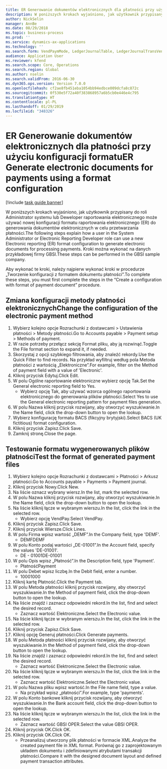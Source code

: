 ```yaml
---
title: ER Generowanie dokumentów elektronicznych dla płatności przy użyciu konfiguracji formatu
description: W poniższych krokach wyjaśniono, jak użytkownik przypisany do roli Administrator systemu lub Deweloper raportowania elektronicznego może używać nowej konfiguracji formatu raportowania elektronicznego (ER) do generowania dokumentów elektronicznych w celu przetwarzania płatności.
author: NickSelin
manager: AnnBe
ms.date: 08/29/2018
ms.topic: business-process
ms.prod: ''
ms.service: dynamics-ax-applications
ms.technology: ''
ms.search.form: VendPaymMode, LedgerJournalTable, LedgerJournalTransVendPaym, BankAccountTableLookUp
audience: Application User
ms.reviewer: kfend
ms.search.scope: Core, Operations
ms.search.region: Global
ms.author: nselin
ms.search.validFrom: 2016-06-30
ms.dyn365.ops.version: Version 7.0.0
ms.openlocfilehash: cf2ae8fb451eba1054bb94edbce009dcfa8c872c
ms.sourcegitcommit: 0f530e5f72a40f383868957a6b5cb0e446e4c795
ms.translationtype: HT
ms.contentlocale: pl-PL
ms.lasthandoff: 01/29/2019
ms.locfileid: "348326"
---
```

# <a name="er-generate-electronic-documents-for-payments-using-a-format-configuration"></a><span data-ttu-id="8d69d-103">ER Generowanie dokumentów elektronicznych dla płatności przy użyciu konfiguracji formatu</span><span class="sxs-lookup"><span data-stu-id="8d69d-103">ER Generate electronic documents for payments using a format configuration</span></span>

[!include [task guide banner](../../includes/task-guide-banner.md)]

<span data-ttu-id="8d69d-104">W poniższych krokach wyjaśniono, jak użytkownik przypisany do roli Administrator systemu lub Deweloper raportowania elektronicznego może używać nowej konfiguracji formatu raportowania elektronicznego (ER) do generowania dokumentów elektronicznych w celu przetwarzania płatności.</span><span class="sxs-lookup"><span data-stu-id="8d69d-104">The following steps explain how a user in the System Administrator or Electronic Reporting Developer role can use a new Electronic reporting (ER) format configuration to generate electronic documents for processing payments.</span></span> <span data-ttu-id="8d69d-105">Kroki można wykonać na danych przykładowej firmy GBSI.</span><span class="sxs-lookup"><span data-stu-id="8d69d-105">These steps can be performed in the GBSI sample company.</span></span>

<span data-ttu-id="8d69d-106">Aby wykonać te kroki, należy najpierw wykonać kroki w procedurze „Tworzenie konfiguracji z formatem dokumentu płatności”.</span><span class="sxs-lookup"><span data-stu-id="8d69d-106">To complete these steps, you must first complete the steps in the “Create a configuration with format of payment document” procedure.</span></span>


## <a name="change-the-configuration-of-the-electronic-payment-method"></a><span data-ttu-id="8d69d-107">Zmiana konfiguracji metody płatności elektronicznych</span><span class="sxs-lookup"><span data-stu-id="8d69d-107">Change the configuration of the electronic payment method</span></span>
1. <span data-ttu-id="8d69d-108">Wybierz kolejno opcje Rozrachunki z dostawcami > Ustawienia płatności > Metody płatności.</span><span class="sxs-lookup"><span data-stu-id="8d69d-108">Go to Accounts payable > Payment setup > Methods of payment.</span></span>
2. <span data-ttu-id="8d69d-109">W razie potrzeby przełącz sekcję Format pliku, aby ją rozwinąć.</span><span class="sxs-lookup"><span data-stu-id="8d69d-109">Toggle the File format section to expand it, if needed.</span></span>
3. <span data-ttu-id="8d69d-110">Skorzystaj z opcji szybkiego filtrowania, aby znaleźć rekordy.</span><span class="sxs-lookup"><span data-stu-id="8d69d-110">Use the Quick Filter to find records.</span></span> <span data-ttu-id="8d69d-111">Na przykład wyfiltruj według pola Metoda płatności z wartością „Elektroniczne”.</span><span class="sxs-lookup"><span data-stu-id="8d69d-111">For example, filter on the Method of payment field with a value of 'Electronic'.</span></span>
4. <span data-ttu-id="8d69d-112">Kliknij przycisk Edytuj.</span><span class="sxs-lookup"><span data-stu-id="8d69d-112">Click Edit.</span></span>
5. <span data-ttu-id="8d69d-113">W polu Ogólne raportowanie elektroniczne wybierz opcję Tak.</span><span class="sxs-lookup"><span data-stu-id="8d69d-113">Set the General electronic reporting field to Yes.</span></span>
    * <span data-ttu-id="8d69d-114">Wybierz opcję Tak, aby używać wzorca ogólnego raportowania elektronicznego do generowania plików płatności.</span><span class="sxs-lookup"><span data-stu-id="8d69d-114">Select Yes to use the General electronic reporting pattern for payment files generation.</span></span>  
6. <span data-ttu-id="8d69d-115">W polu Nazwa kliknij przycisk rozwijany, aby otworzyć wyszukiwanie.</span><span class="sxs-lookup"><span data-stu-id="8d69d-115">In the Name field, click the drop-down button to open the lookup.</span></span>
7. <span data-ttu-id="8d69d-116">Wybierz konfigurację formatu BACS (fikcyjny brytyjski).</span><span class="sxs-lookup"><span data-stu-id="8d69d-116">Select BACS (UK fictitious) format configuration.</span></span>
8. <span data-ttu-id="8d69d-117">Kliknij przycisk Zapisz.</span><span class="sxs-lookup"><span data-stu-id="8d69d-117">Click Save.</span></span>
9. <span data-ttu-id="8d69d-118">Zamknij stronę.</span><span class="sxs-lookup"><span data-stu-id="8d69d-118">Close the page.</span></span>

## <a name="test-the-format-of-generated-payment-files"></a><span data-ttu-id="8d69d-119">Testowanie formatu wygenerowanych plików płatności</span><span class="sxs-lookup"><span data-stu-id="8d69d-119">Test the format of generated payment files</span></span>
1. <span data-ttu-id="8d69d-120">Wybierz kolejno opcje Rozrachunki z dostawcami > Płatności > Arkusz płatności.</span><span class="sxs-lookup"><span data-stu-id="8d69d-120">Go to Accounts payable > Payments > Payment journal.</span></span>
2. <span data-ttu-id="8d69d-121">Kliknij przycisk Nowy.</span><span class="sxs-lookup"><span data-stu-id="8d69d-121">Click New.</span></span>
3. <span data-ttu-id="8d69d-122">Na liście oznacz wybrany wiersz.</span><span class="sxs-lookup"><span data-stu-id="8d69d-122">In the list, mark the selected row.</span></span>
4. <span data-ttu-id="8d69d-123">W polu Nazwa kliknij przycisk rozwijany, aby otworzyć wyszukiwanie.</span><span class="sxs-lookup"><span data-stu-id="8d69d-123">In the Name field, click the drop-down button to open the lookup.</span></span>
5. <span data-ttu-id="8d69d-124">Na liście kliknij łącze w wybranym wierszu.</span><span class="sxs-lookup"><span data-stu-id="8d69d-124">In the list, click the link in the selected row.</span></span>
    * <span data-ttu-id="8d69d-125">Wybierz opcję VendPay.</span><span class="sxs-lookup"><span data-stu-id="8d69d-125">Select VendPay.</span></span>  
6. <span data-ttu-id="8d69d-126">Kliknij przycisk Zapisz.</span><span class="sxs-lookup"><span data-stu-id="8d69d-126">Click Save.</span></span>
7. <span data-ttu-id="8d69d-127">Kliknij przycisk Wiersze.</span><span class="sxs-lookup"><span data-stu-id="8d69d-127">Click Lines.</span></span>
8. <span data-ttu-id="8d69d-128">W polu Firma wpisz wartość „DEMF”.</span><span class="sxs-lookup"><span data-stu-id="8d69d-128">In the Company field, type 'DEMF'.</span></span>
    * <span data-ttu-id="8d69d-129">DEMF</span><span class="sxs-lookup"><span data-stu-id="8d69d-129">DEMF</span></span>  
9. <span data-ttu-id="8d69d-130">W polu Konto podaj wartości „DE-01001”.</span><span class="sxs-lookup"><span data-stu-id="8d69d-130">In the Account field, specify the values 'DE-01001'.</span></span>
    * <span data-ttu-id="8d69d-131">DE - 01001</span><span class="sxs-lookup"><span data-stu-id="8d69d-131">DE-01001</span></span>  
10. <span data-ttu-id="8d69d-132">W polu Opis wpisz „Płatność”.</span><span class="sxs-lookup"><span data-stu-id="8d69d-132">In the Description field, type 'Payment'.</span></span>
    * <span data-ttu-id="8d69d-133">Płatność</span><span class="sxs-lookup"><span data-stu-id="8d69d-133">Payment</span></span>  
11. <span data-ttu-id="8d69d-134">W polu Debet wpisz liczbę.</span><span class="sxs-lookup"><span data-stu-id="8d69d-134">In the Debit field, enter a number.</span></span>
    * <span data-ttu-id="8d69d-135">1000</span><span class="sxs-lookup"><span data-stu-id="8d69d-135">1000</span></span>  
12. <span data-ttu-id="8d69d-136">Kliknij kartę Płatność.</span><span class="sxs-lookup"><span data-stu-id="8d69d-136">Click the Payment tab.</span></span>
13. <span data-ttu-id="8d69d-137">W polu Metoda płatności kliknij przycisk rozwijany, aby otworzyć wyszukiwanie.</span><span class="sxs-lookup"><span data-stu-id="8d69d-137">In the Method of payment field, click the drop-down button to open the lookup.</span></span>
14. <span data-ttu-id="8d69d-138">Na liście znajdź i zaznacz odpowiedni rekord.</span><span class="sxs-lookup"><span data-stu-id="8d69d-138">In the list, find and select the desired record.</span></span>
    * <span data-ttu-id="8d69d-139">Zaznacz wartość Elektroniczne.</span><span class="sxs-lookup"><span data-stu-id="8d69d-139">Select the Electronic value.</span></span>  
15. <span data-ttu-id="8d69d-140">Na liście kliknij łącze w wybranym wierszu.</span><span class="sxs-lookup"><span data-stu-id="8d69d-140">In the list, click the link in the selected row.</span></span>
16. <span data-ttu-id="8d69d-141">Kliknij przycisk Zapisz.</span><span class="sxs-lookup"><span data-stu-id="8d69d-141">Click Save.</span></span>
17. <span data-ttu-id="8d69d-142">Kliknij opcję Generuj płatności.</span><span class="sxs-lookup"><span data-stu-id="8d69d-142">Click Generate payments.</span></span>
18. <span data-ttu-id="8d69d-143">W polu Metoda płatności kliknij przycisk rozwijany, aby otworzyć wyszukiwanie.</span><span class="sxs-lookup"><span data-stu-id="8d69d-143">In the Method of payment field, click the drop-down button to open the lookup.</span></span>
19. <span data-ttu-id="8d69d-144">Na liście znajdź i zaznacz odpowiedni rekord.</span><span class="sxs-lookup"><span data-stu-id="8d69d-144">In the list, find and select the desired record.</span></span>
    * <span data-ttu-id="8d69d-145">Zaznacz wartość Elektroniczne.</span><span class="sxs-lookup"><span data-stu-id="8d69d-145">Select the Electronic value.</span></span>  
20. <span data-ttu-id="8d69d-146">Na liście kliknij łącze w wybranym wierszu.</span><span class="sxs-lookup"><span data-stu-id="8d69d-146">In the list, click the link in the selected row.</span></span>
    * <span data-ttu-id="8d69d-147">Zaznacz wartość Elektroniczne.</span><span class="sxs-lookup"><span data-stu-id="8d69d-147">Select the Electronic value.</span></span>  
21. <span data-ttu-id="8d69d-148">W polu Nazwa pliku wpisz wartość.</span><span class="sxs-lookup"><span data-stu-id="8d69d-148">In the File name field, type a value.</span></span>
    * <span data-ttu-id="8d69d-149">Na przykład wpisz „płatności”.</span><span class="sxs-lookup"><span data-stu-id="8d69d-149">For example, type 'payments'.</span></span>  
22. <span data-ttu-id="8d69d-150">W polu Konto bankowe kliknij przycisk rozwijany, aby otworzyć wyszukiwanie.</span><span class="sxs-lookup"><span data-stu-id="8d69d-150">In the Bank account field, click the drop-down button to open the lookup.</span></span>
23. <span data-ttu-id="8d69d-151">Na liście kliknij łącze w wybranym wierszu.</span><span class="sxs-lookup"><span data-stu-id="8d69d-151">In the list, click the link in the selected row.</span></span>
    * <span data-ttu-id="8d69d-152">Zaznacz wartość GBSI OPER.</span><span class="sxs-lookup"><span data-stu-id="8d69d-152">Select the value GBSI OPER.</span></span>  
24. <span data-ttu-id="8d69d-153">Kliknij przycisk OK.</span><span class="sxs-lookup"><span data-stu-id="8d69d-153">Click OK.</span></span>
25. <span data-ttu-id="8d69d-154">Kliknij przycisk OK.</span><span class="sxs-lookup"><span data-stu-id="8d69d-154">Click OK.</span></span>
    * <span data-ttu-id="8d69d-155">Przeanalizuj utworzony plik płatności w formacie XML.</span><span class="sxs-lookup"><span data-stu-id="8d69d-155">Analyze the created payment file in XML format.</span></span> <span data-ttu-id="8d69d-156">Porównaj go z zaprojektowanym układem dokumentu i zdefiniowanymi atrybutami transakcji płatności.</span><span class="sxs-lookup"><span data-stu-id="8d69d-156">Compare it with the designed document layout and defined payment transaction attributes.</span></span>  

